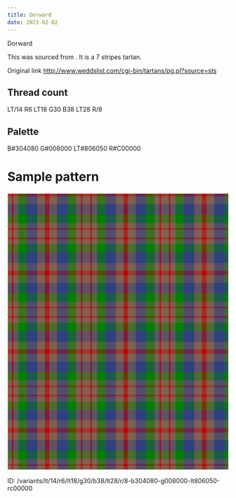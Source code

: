 ```yaml
---
title: Dorward
date: 2023-02-02
---
```

Dorward

This was sourced from <no value>.  It is a 7 stripes tartan.

Original link http://www.weddslist.com/cgi-bin/tartans/pg.pl?source=sts

## Thread count
LT/14 R6 LT18 G30 B38 LT28 R/8

## Palette
B#304080 G#008000 LT#806050 R#C00000

# Sample pattern

![Tartan detail](tartan.png "LT/14 R6 LT18 G30 B38 LT28 R/8 tartan")

ID: /variants/lt/14/r6/lt18/g30/b38/lt28/r/8-b304080-g008000-lt806050-rc00000